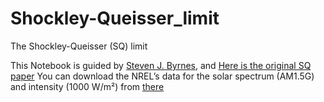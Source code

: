 # Shockley-Queisser_limit
The Shockley-Queisser (SQ) limit

This Notebook is guided by [Steven J. Byrnes](https://sjbyrnes.com/), and [Here is the original SQ paper](http://dx.doi.org/10.1063/1.1736034)
You can download the NREL’s data for the solar spectrum (AM1.5G) and intensity (1000 W/m²) from [there](https://www.nrel.gov/grid/solar-resource/assets/data/astmg173.xls)
